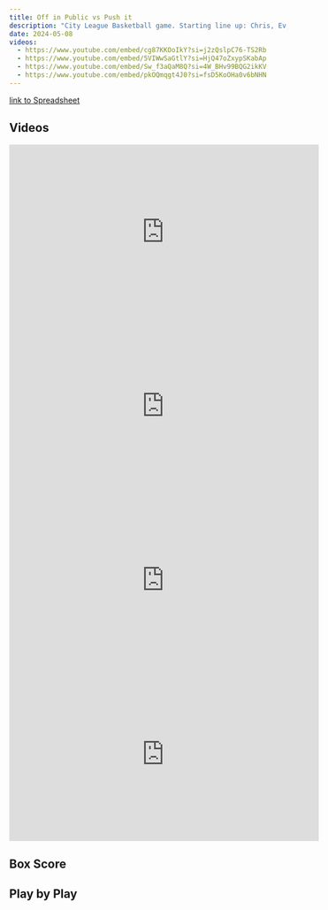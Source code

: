 ```yaml
---
title: Off in Public vs Push it
description: "City League Basketball game. Starting line up: Chris, Ev, Ryan, Kelo, Eman"
date: 2024-05-08
videos:
  - https://www.youtube.com/embed/cg87KKOoIkY?si=j2zQslpC76-TS2Rb
  - https://www.youtube.com/embed/5VIWwSaGtlY?si=HjQ47oZxypSKabAp
  - https://www.youtube.com/embed/Sw_f3aQaM8Q?si=4W_BHv99BQG2ikKV
  - https://www.youtube.com/embed/pkOQmqgt4J0?si=fsD5KoOHa0v6bNHN
---
```


[link to Spreadsheet]()

<h2 id="videos" class="max-w-lg mt-4 text-2xl font-semibold leading-tight text-gray-800 dark:text-white"> Videos </h2>
<iframe width="560" height="315" src="https://www.youtube.com/embed/cg87KKOoIkY?si=j2zQslpC76-TS2Rb" title="YouTube video player" frameborder="0" allow="accelerometer; autoplay; clipboard-write; encrypted-media; gyroscope; picture-in-picture; web-share" referrerpolicy="strict-origin-when-cross-origin" allowfullscreen></iframe>
<br>
<iframe width="560" height="315" src="https://www.youtube.com/embed/5VIWwSaGtlY?si=HjQ47oZxypSKabAp" title="YouTube video player" frameborder="0" allow="accelerometer; autoplay; clipboard-write; encrypted-media; gyroscope; picture-in-picture; web-share" referrerpolicy="strict-origin-when-cross-origin" allowfullscreen></iframe>
<br>
<iframe width="560" height="315" src="https://www.youtube.com/embed/Sw_f3aQaM8Q?si=4W_BHv99BQG2ikKV" title="YouTube video player" frameborder="0" allow="accelerometer; autoplay; clipboard-write; encrypted-media; gyroscope; picture-in-picture; web-share" referrerpolicy="strict-origin-when-cross-origin" allowfullscreen></iframe>
<br>
<iframe width="560" height="315" src="https://www.youtube.com/embed/pkOQmqgt4J0?si=fsD5KoOHa0v6bNHN" title="YouTube video player" frameborder="0" allow="accelerometer; autoplay; clipboard-write; encrypted-media; gyroscope; picture-in-picture; web-share" referrerpolicy="strict-origin-when-cross-origin" allowfullscreen></iframe>

<h2 id="box-score" class="max-w-lg mt-4 text-2xl font-semibold leading-tight text-gray-800 dark:text-white"> Box Score </h2>

<h2 id="play-by-play" class="max-w-lg mt-4 text-2xl font-semibold leading-tight text-gray-800 dark:text-white"> Play by Play </h2>
